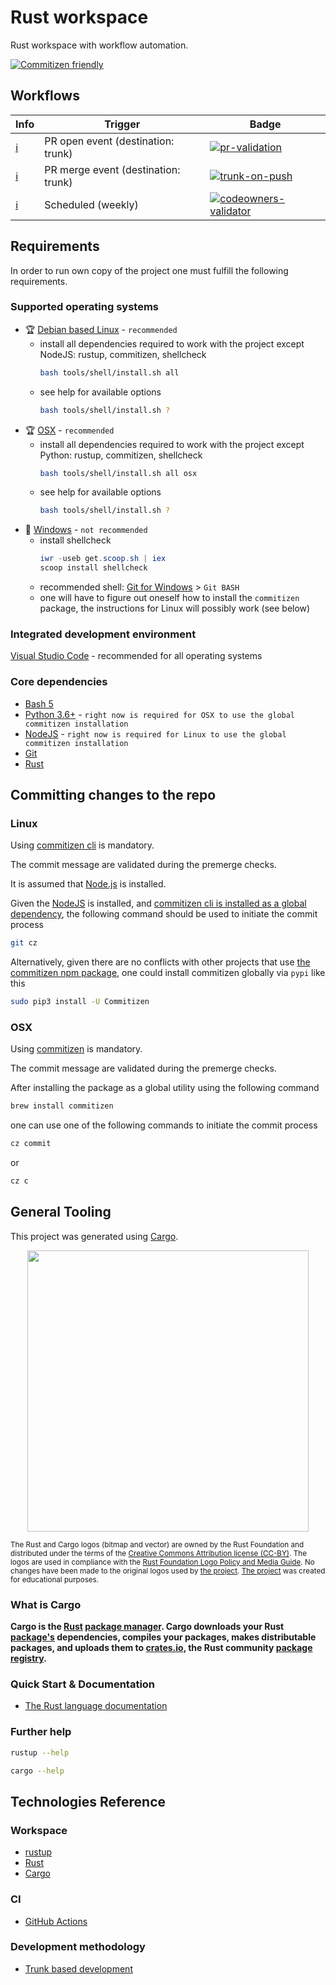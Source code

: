 # Rust workspace

Rust workspace with workflow automation.

[![Commitizen friendly](https://img.shields.io/badge/commitizen-friendly-brightgreen.svg)](http://commitizen.github.io/cz-cli/)

## Workflows

| Info                                                                               | Trigger                             | Badge                                                                                                                                                                                                         |
| ---------------------------------------------------------------------------------- | ----------------------------------- | ------------------------------------------------------------------------------------------------------------------------------------------------------------------------------------------------------------- |
| [:information_source:](# 'Quality gates.')                                         | PR open event (destination: trunk)  | [![pr-validation](https://github.com/rfprod/rust-workspace/actions/workflows/pr-validation.yml/badge.svg)](https://github.com/rfprod/rust-workspace/actions/workflows/pr-validation.yml)                      |
| [:information_source:](# 'Full testing, deliverables build and deployment (TBI).') | PR merge event (destination: trunk) | [![trunk-on-push](https://github.com/rfprod/rust-workspace/actions/workflows/trunk-on-push.yml/badge.svg)](https://github.com/rfprod/rust-workspace/actions/workflows/trunk-on-push.yml)                      |
| [:information_source:](# 'Code ownership validation.')                             | Scheduled (weekly)                  | [![codeowners-validator](https://github.com/rfprod/rust-workspace/actions/workflows/codeowners-validator.yml/badge.svg)](https://github.com/rfprod/rust-workspace/actions/workflows/codeowners-validator.yml) |

## Requirements

In order to run own copy of the project one must fulfill the following requirements.

### Supported operating systems

- :trophy: [Debian based Linux](https://en.wikipedia.org/wiki/List_of_Linux_distributions#Debian-based) - `recommended`
  - install all dependencies required to work with the project except NodeJS: rustup, commitizen, shellcheck
    ```bash
    bash tools/shell/install.sh all
    ```
  - see help for available options
    ```bash
    bash tools/shell/install.sh ?
    ```
- :trophy: [OSX](https://en.wikipedia.org/wiki/MacOS) - `recommended`
  - install all dependencies required to work with the project except Python: rustup, commitizen, shellcheck
    ```bash
    bash tools/shell/install.sh all osx
    ```
  - see help for available options
    ```bash
    bash tools/shell/install.sh ?
    ```
- :no_entry_sign: [Windows](https://en.wikipedia.org/wiki/Microsoft_Windows) - `not recommended`
  - install shellcheck
    ```powershell
    iwr -useb get.scoop.sh | iex
    scoop install shellcheck
    ```
  - recommended shell: [Git for Windows](https://gitforwindows.org/) > `Git BASH`
  - one will have to figure out oneself how to install the `commitizen` package, the instructions for Linux will possibly work (see below)

### Integrated development environment

[Visual Studio Code](https://code.visualstudio.com/) - recommended for all operating systems

### Core dependencies

- [Bash 5](https://www.gnu.org/software/bash/)
- [Python 3.6+](https://www.python.org/) - `right now is required for OSX to use the global commitizen installation`
- [NodeJS](https://nodejs.org/) - `right now is required for Linux to use the global commitizen installation`
- [Git](https://git-scm.com/)
- [Rust](https://www.rust-lang.org/)

## Committing changes to the repo

### Linux

Using [commitizen cli](https://github.com/commitizen/cz-cli) is mandatory.

The commit message are validated during the premerge checks.

It is assumed that [Node.js](https://nodejs.org/) is installed.

Given the [NodeJS](https://nodejs.org/) is installed, and [commitizen cli is installed as a global dependency](https://github.com/commitizen/cz-cli#conventional-commit-messages-as-a-global-utility), the following command should be used to initiate the commit process

```bash
git cz
```

Alternatively, given there are no conflicts with other projects that use [the commitizen npm package](https://www.npmjs.com/package/commitizen), one could install commitizen globally via `pypi` like this

```bash
sudo pip3 install -U Commitizen
```

### OSX

Using [commitizen](https://pypi.org/project/commitizen/) is mandatory.

The commit message are validated during the premerge checks.

After installing the package as a global utility using the following command

```bash
brew install commitizen
```

one can use one of the following commands to initiate the commit process

```bash
cz commit
```

or

```bash
cz c
```

## General Tooling

This project was generated using [Cargo](https://doc.rust-lang.org/cargo/).

<p align="center"><img src="https://doc.rust-lang.org/cargo/images/Cargo-Logo-Small.png" width="450"></p>
<small>The Rust and Cargo logos (bitmap and vector) are owned by the Rust Foundation and distributed under the terms of the <a href="https://creativecommons.org/licenses/by/4.0/" target="_blank" rel="noreferer">Creative Commons Attribution license (CC-BY)</a>. The logos are used in compliance with the <a href="https://foundation.rust-lang.org/policies/logo-policy-and-media-guide/" target="_blank" rel="noreferer">Rust Foundation Logo Policy and Media Guide</a>. No changes have been made to the original logos used by <a href="https://github.com/rfprod/rust-workspace" target="_blank" rel="noreferer">the project</a>. <a href="https://github.com/rfprod/rust-workspace" target="_blank" rel="noreferer">The project</a> was created for educational purposes.</small>

### What is Cargo

**Cargo is the [Rust](https://www.rust-lang.org/) [package manager](https://doc.rust-lang.org/cargo/appendix/glossary.html#package-manager). Cargo downloads your Rust [package's](https://doc.rust-lang.org/cargo/appendix/glossary.html#package) dependencies, compiles your packages, makes distributable packages, and uploads them to [crates.io](https://crates.io/), the Rust community [package registry](https://doc.rust-lang.org/cargo/appendix/glossary.html#package-registry).**

### Quick Start & Documentation

- [The Rust language documentation](https://www.rust-lang.org/tools/install)

### Further help

```bash
rustup --help
```

```bash
cargo --help
```

## Technologies Reference

### Workspace

- [rustup](https://rust-lang.github.io/rustup/)
- [Rust](https://doc.rust-lang.org/book/)
- [Cargo](https://doc.rust-lang.org/cargo)

### CI

- [GitHub Actions](https://github.com/features/actions)

### Development methodology

- [Trunk based development](https://trunkbaseddevelopment.com/)
